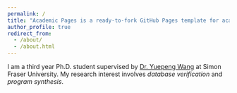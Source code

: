 ```yaml
---
permalink: /
title: "Academic Pages is a ready-to-fork GitHub Pages template for academic personal websites"
author_profile: true
redirect_from: 
  - /about/
  - /about.html
---
```


I am a third year Ph.D. student supervised by [Dr. Yuepeng Wang](https://www.cs.sfu.ca/~yuepeng/) at Simon Fraser University. My research interest involves *database verification* and *program synthesis*.